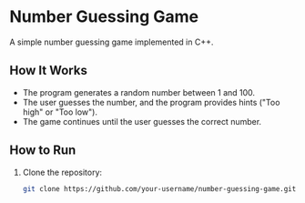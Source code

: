 # Number Guessing Game

A simple number guessing game implemented in C++.

## How It Works
- The program generates a random number between 1 and 100.
- The user guesses the number, and the program provides hints ("Too high" or "Too low").
- The game continues until the user guesses the correct number.

## How to Run
1. Clone the repository:
   ```bash
   git clone https://github.com/your-username/number-guessing-game.git
